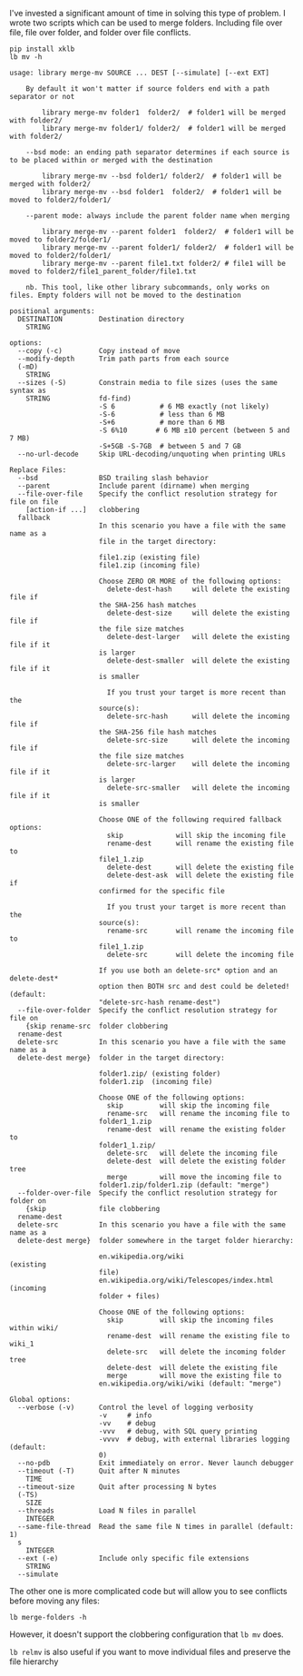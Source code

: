 I've invested a significant amount of time in solving this type of problem. I wrote two scripts which can be used to merge folders. Including file over file, file over folder, and folder over file conflicts.

    pip install xklb
    lb mv -h

    usage: library merge-mv SOURCE ... DEST [--simulate] [--ext EXT]
    
        By default it won't matter if source folders end with a path separator or not
    
            library merge-mv folder1  folder2/  # folder1 will be merged with folder2/
            library merge-mv folder1/ folder2/  # folder1 will be merged with folder2/
    
        --bsd mode: an ending path separator determines if each source is to be placed within or merged with the destination
    
            library merge-mv --bsd folder1/ folder2/  # folder1 will be merged with folder2/
            library merge-mv --bsd folder1  folder2/  # folder1 will be moved to folder2/folder1/
    
        --parent mode: always include the parent folder name when merging
    
            library merge-mv --parent folder1  folder2/  # folder1 will be moved to folder2/folder1/
            library merge-mv --parent folder1/ folder2/  # folder1 will be moved to folder2/folder1/
            library merge-mv --parent file1.txt folder2/ # file1 will be moved to folder2/file1_parent_folder/file1.txt
    
        nb. This tool, like other library subcommands, only works on files. Empty folders will not be moved to the destination
    
    positional arguments:
      DESTINATION         Destination directory
        STRING
    
    options:
      --copy (-c)         Copy instead of move
      --modify-depth      Trim path parts from each source
      (-mD)
        STRING
      --sizes (-S)        Constrain media to file sizes (uses the same syntax as
        STRING            fd-find)
                          -S 6           # 6 MB exactly (not likely)
                          -S-6           # less than 6 MB
                          -S+6           # more than 6 MB
                          -S 6%10       # 6 MB ±10 percent (between 5 and 7 MB)
                          -S+5GB -S-7GB  # between 5 and 7 GB
      --no-url-decode     Skip URL-decoding/unquoting when printing URLs
    
    Replace Files:
      --bsd               BSD trailing slash behavior
      --parent            Include parent (dirname) when merging
      --file-over-file    Specify the conflict resolution strategy for file on file
        [action-if ...]   clobbering
      fallback
                          In this scenario you have a file with the same name as a
                          file in the target directory:
    
                          file1.zip (existing file)
                          file1.zip (incoming file)
    
                          Choose ZERO OR MORE of the following options:
                            delete-dest-hash     will delete the existing file if
                          the SHA-256 hash matches
                            delete-dest-size     will delete the existing file if
                          the file size matches
                            delete-dest-larger   will delete the existing file if it
                          is larger
                            delete-dest-smaller  will delete the existing file if it
                          is smaller
    
                            If you trust your target is more recent than the
                          source(s):
                            delete-src-hash      will delete the incoming file if
                          the SHA-256 file hash matches
                            delete-src-size      will delete the incoming file if
                          the file size matches
                            delete-src-larger    will delete the incoming file if it
                          is larger
                            delete-src-smaller   will delete the incoming file if it
                          is smaller
    
                          Choose ONE of the following required fallback options:
                            skip             will skip the incoming file
                            rename-dest      will rename the existing file to
                          file1_1.zip
                            delete-dest      will delete the existing file
                            delete-dest-ask  will delete the existing file if
                          confirmed for the specific file
    
                            If you trust your target is more recent than the
                          source(s):
                            rename-src       will rename the incoming file to
                          file1_1.zip
                            delete-src       will delete the incoming file
    
                          If you use both an delete-src* option and an delete-dest*
                          option then BOTH src and dest could be deleted! (default:
                          "delete-src-hash rename-dest")
      --file-over-folder  Specify the conflict resolution strategy for file on
        {skip rename-src  folder clobbering
      rename-dest
      delete-src          In this scenario you have a file with the same name as a
      delete-dest merge}  folder in the target directory:
    
                          folder1.zip/ (existing folder)
                          folder1.zip  (incoming file)
    
                          Choose ONE of the following options:
                            skip         will skip the incoming file
                            rename-src   will rename the incoming file to
                          folder1_1.zip
                            rename-dest  will rename the existing folder to
                          folder1_1.zip/
                            delete-src   will delete the incoming file
                            delete-dest  will delete the existing folder tree
                            merge        will move the incoming file to
                          folder1.zip/folder1.zip (default: "merge")
      --folder-over-file  Specify the conflict resolution strategy for folder on
        {skip             file clobbering
      rename-dest
      delete-src          In this scenario you have a file with the same name as a
      delete-dest merge}  folder somewhere in the target folder hierarchy:
    
                          en.wikipedia.org/wiki                       (existing
                          file)
                          en.wikipedia.org/wiki/Telescopes/index.html (incoming
                          folder + files)
    
                          Choose ONE of the following options:
                            skip         will skip the incoming files within wiki/
                            rename-dest  will rename the existing file to wiki_1
                            delete-src   will delete the incoming folder tree
                            delete-dest  will delete the existing file
                            merge        will move the existing file to
                          en.wikipedia.org/wiki/wiki (default: "merge")
    
    Global options:
      --verbose (-v)      Control the level of logging verbosity
                          -v     # info
                          -vv    # debug
                          -vvv   # debug, with SQL query printing
                          -vvvv  # debug, with external libraries logging (default:
                          0)
      --no-pdb            Exit immediately on error. Never launch debugger
      --timeout (-T)      Quit after N minutes
        TIME
      --timeout-size      Quit after processing N bytes
      (-TS)
        SIZE
      --threads           Load N files in parallel
        INTEGER
      --same-file-thread  Read the same file N times in parallel (default: 1)
      s
        INTEGER
      --ext (-e)          Include only specific file extensions
        STRING
      --simulate


The other one is more complicated code but will allow you to see conflicts before moving any files:

    lb merge-folders -h

However, it doesn't support the clobbering configuration that `lb mv` does. 

`lb relmv` is also useful if you want to move individual files and preserve the file hierarchy
